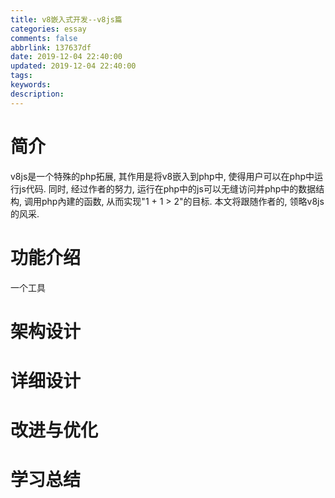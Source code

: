 ```yaml
---
title: v8嵌入式开发--v8js篇
categories: essay
comments: false
abbrlink: 137637df
date: 2019-12-04 22:40:00
updated: 2019-12-04 22:40:00
tags:
keywords:
description:
---
```


# 简介

v8js是一个特殊的php拓展, 其作用是将v8嵌入到php中, 使得用户可以在php中运行js代码. 同时, 经过作者的努力, 运行在php中的js可以无缝访问并php中的数据结构, 调用php內建的函数, 从而实现"1 + 1 > 2"的目标. 本文将跟随作者的, 领略v8js的风采.

# 功能介绍



一个工具

# 架构设计





# 详细设计



# 改进与优化



# 学习总结













